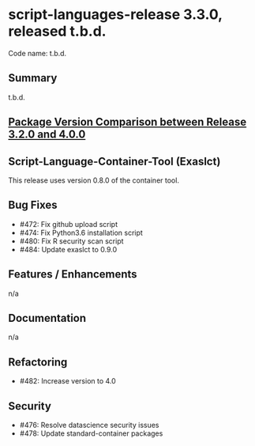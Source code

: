 # script-languages-release 3.3.0, released t.b.d.

Code name: t.b.d. 

## Summary


t.b.d. 

## [Package Version Comparison between Release 3.2.0 and 4.0.0](package_diffs/4.0.0/README.md)
  
## Script-Language-Container-Tool (Exaslct)

This release uses version 0.8.0 of the container tool.

## Bug Fixes

 - #472: Fix github upload script
 - #474: Fix Python3.6 installation script
 - #480: Fix R security scan script
 - #484: Update exaslct to 0.9.0

## Features / Enhancements

n/a

## Documentation

n/a

## Refactoring

 - #482: Increase version to 4.0

## Security

 - #476: Resolve datascience security issues
 - #478: Update standard-container packages